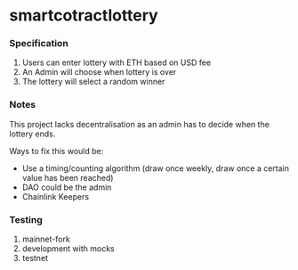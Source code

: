 # smartcotractlottery

### Specification

1. Users can enter lottery with ETH based on USD fee
2. An Admin will choose when lottery is over
3. The lottery will select a random winner

### Notes

This project lacks decentralisation as an admin has to decide when the lottery ends.

Ways to fix this would be:

- Use a timing/counting algorithm (draw once weekly, draw once a certain value has been reached)
- DAO could be the admin
- Chainlink Keepers

### Testing

1. mainnet-fork
2. development with mocks
3. testnet
